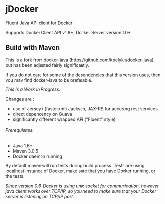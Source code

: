 # jDocker

Fluent Java API client for [Docker](http://docs.docker.io/ "Docker")

Supports Docker Client API v1.8+, Docker Server version 1.0+

## Build with Maven

This is a fork from docker-java (https://github.com/kpelykh/docker-java), but has been adjusted fairly significantly.

If you do not care for some of the dependencies that this version uses, then you may find docker-java to be preferable.

*This is a Work In Progress.*

Changes are :

- use of Jersey / (fasterxml) Jackson, JAX-RS for accesing rest services.
- direct dependency on Guava
- significantly different wrapped API ("Fluent" style)


###### Prerequisites:

* Java 1.6+
* Maven 3.0.5
* Docker daemon running


By default maven will run tests during build process. Tests are using localhost instance of Docker, make sure that
you have Docker running, or the tests.

*Since version 0.6, Docker is using unix socket for communication, however java client works over TCP/IP, so you need to
make sure that your Docker server is listening on TCP/IP port.*



